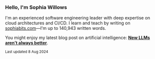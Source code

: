 ### Hello, I'm Sophia Willows

I'm an experienced software engineering leader with deep expertise on cloud architectures and CI/CD. I learn and teach by writing on [sophiabits.com](https://sophiabits.com/blog)—I'm up to 140,943 written words.

You might enjoy my latest blog post on artificial intelligence: **[New LLMs aren’t always better](https://sophiabits.com/blog/new-llms-arent-always-better)**.

<sub>Last updated 8 Aug 2024</sub>
